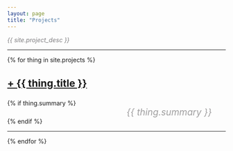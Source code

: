 ```yaml
---
layout: page
title: "Projects"
---
```


<i style="color:#7F7E80">{{ site.project_desc }}</i>

<hr/>

{% for thing in site.projects %}
  <h3 style="font-size:23px"><a href="{{ site.baseurl }}{{ thing.url }}">+ {{ thing.title }}</a></h3>
  {% if thing.summary %}
  <div style="text-align:right;margin-right:2rem;margin-left:1em;font-size:21px">
  <i style="color:#A09FA0">{{ thing.summary }}</i>
  </div>
  {% endif %}
  <hr/>
{% endfor %}
